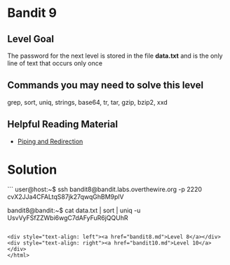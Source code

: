 <html>
<h1>Bandit 9</h1>

<h2 id="level-goal">Level Goal</h2>
<p>The password for the next level is stored in the file <strong>data.txt</strong>
and is the only line of text that occurs only once</p>

<h2 id="commands-you-may-need-to-solve-this-level">Commands you may need to solve this level</h2>
<p>grep, sort, uniq, strings, base64, tr, tar, gzip, bzip2, xxd</p>

<h2 id="helpful-reading-material">Helpful Reading Material</h2>
<ul>
  <li><a href="https://ryanstutorials.net/linuxtutorial/piping.php">Piping and Redirection</a></li>
</ul>


<h1>Solution</h1>
```
user@host:~$ ssh bandit8@bandit.labs.overthewire.org -p 2220
cvX2JJa4CFALtqS87jk27qwqGhBM9plV

bandit8@bandit:~$ cat data.txt | sort | uniq -u
UsvVyFSfZZWbi6wgC7dAFyFuR6jQQUhR
```

<div style="text-align: left"><a href="bandit8.md">Level 8</a></div>
<div style="text-align: right"><a href="bandit10.md">Level 10</a></div>
</html>
